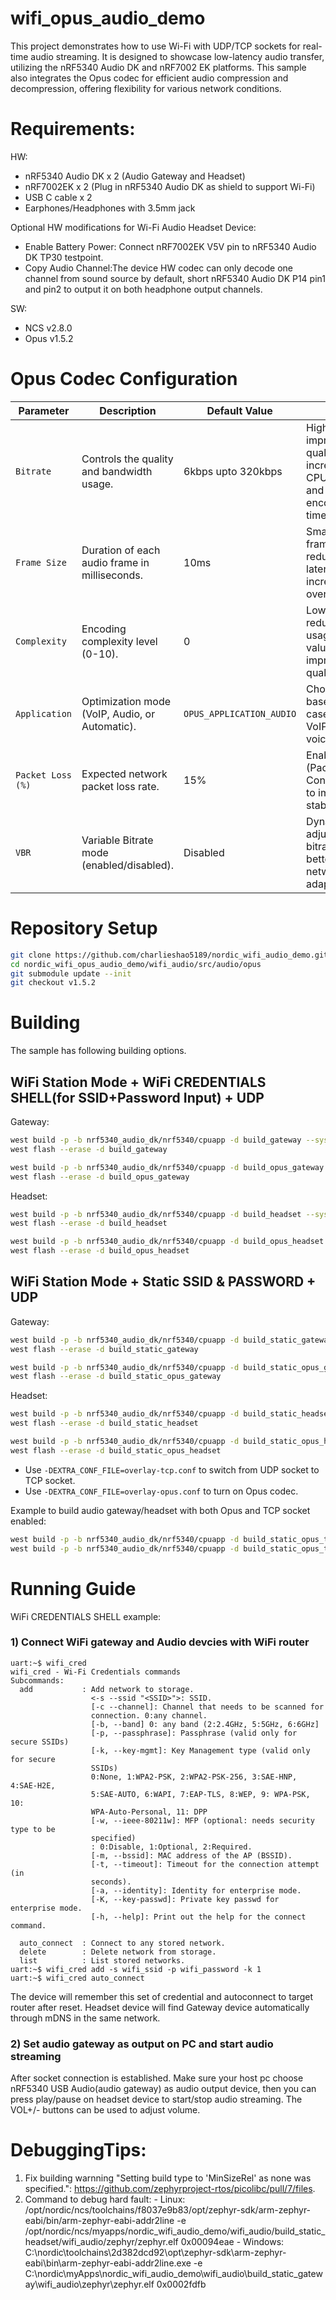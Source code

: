 # wifi_opus_audio_demo

This project demonstrates how to use Wi-Fi with UDP/TCP sockets for real-time audio streaming. It is designed to showcase low-latency audio transfer, utilizing the nRF5340 Audio DK and nRF7002 EK platforms. This sample also integrates the Opus codec for efficient audio compression and decompression, offering flexibility for various network conditions.

# Requirements:

HW: 
- nRF5340 Audio DK x 2 (Audio Gateway and Headset)
- nRF7002EK x 2 (Plug in nRF5340 Audio DK as shield to support Wi-Fi)
- USB C cable x 2
- Earphones/Headphones with 3.5mm jack

Optional HW modifications for Wi-Fi Audio Headset Device:
- Enable Battery Power: Connect nRF7002EK V5V pin to nRF5340 Audio DK TP30 testpoint.
- Copy Audio Channel:The device HW codec can only decode one channel from sound source by default, short nRF5340 Audio DK P14 pin1 and pin2 to output it on both headphone output channels.

SW: 
- NCS v2.8.0
- Opus v1.5.2


# Opus Codec Configuration

| **Parameter**       | **Description**                                    | **Default Value**      | **Notes**                                                   |
|---------------------|----------------------------------------------------|-------------------------|------------------------------------------------------------|
| `Bitrate`           | Controls the quality and bandwidth usage.          | 6kbps upto 320kbps       | Higher bitrate improves quality but increases CPU usage and frame encoding time.    |
| `Frame Size`        | Duration of each audio frame in milliseconds.      | 10ms                     | Smaller frames reduce latency but increase overhead.        |
| `Complexity`        | Encoding complexity level (0-10).                  | 0                        | Lower values reduce CPU usage; higher values improve quality. |
| `Application`       | Optimization mode (VoIP, Audio, or Automatic).     | `OPUS_APPLICATION_AUDIO` | Choose based on use case (e.g., VoIP for voice).            |
| `Packet Loss (%)`   | Expected network packet loss rate.                 | 15%                      | Enables PLC (Packet Loss Concealment) to improve stability. |
| `VBR`               | Variable Bitrate mode (enabled/disabled).          | Disabled                 | Dynamically adjusts bitrate for better network adaptation.  |

# Repository Setup

```bash
git clone https://github.com/charlieshao5189/nordic_wifi_audio_demo.git
cd nordic_wifi_opus_audio_demo/wifi_audio/src/audio/opus      
git submodule update --init
git checkout v1.5.2
```

# Building
The sample has following building options.

## WiFi Station Mode + WiFi CREDENTIALS SHELL(for SSID+Password Input) + UDP 

Gateway:

```bash
west build -p -b nrf5340_audio_dk/nrf5340/cpuapp -d build_gateway --sysbuild -- -DSHIELD="nrf7002ek" -DEXTRA_CONF_FILE="overlay-audio-gateway.conf"
west flash --erase -d build_gateway

west build -p -b nrf5340_audio_dk/nrf5340/cpuapp -d build_opus_gateway --sysbuild -- -DSHIELD="nrf7002ek" -DEXTRA_CONF_FILE="overlay-opus.conf;overlay-audio-gateway.conf"
west flash --erase -d build_opus_gateway
```

Headset:

```bash
west build -p -b nrf5340_audio_dk/nrf5340/cpuapp -d build_headset --sysbuild -- -DSHIELD="nrf7002ek"  -DEXTRA_CONF_FILE="overlay-audio-headset.conf"
west flash --erase -d build_headset

west build -p -b nrf5340_audio_dk/nrf5340/cpuapp -d build_opus_headset --sysbuild -- -DSHIELD="nrf7002ek"  -DEXTRA_CONF_FILE="overlay-opus.conf;overlay-audio-headset.conf"
west flash --erase -d build_opus_headset
```

## WiFi Station Mode + Static SSID & PASSWORD + UDP
Gateway:

```bash
west build -p -b nrf5340_audio_dk/nrf5340/cpuapp -d build_static_gateway --sysbuild -- -DSHIELD="nrf7002ek"  -DEXTRA_CONF_FILE="overlay-wifi-sta-static.conf;overlay-audio-gateway.conf"
west flash --erase -d build_static_gateway

west build -p -b nrf5340_audio_dk/nrf5340/cpuapp -d build_static_opus_gateway --sysbuild -- -DSHIELD="nrf7002ek"  -DEXTRA_CONF_FILE="overlay-wifi-sta-static.conf;overlay-opus.conf;overlay-audio-gateway.conf"
west flash --erase -d build_static_opus_gateway
```
Headset:

```bash
west build -p -b nrf5340_audio_dk/nrf5340/cpuapp -d build_static_headset --sysbuild -- -DSHIELD="nrf7002ek"  -DEXTRA_CONF_FILE="overlay-wifi-sta-static.conf;overlay-audio-headset.conf"
west flash --erase -d build_static_headset

west build -p -b nrf5340_audio_dk/nrf5340/cpuapp -d build_static_opus_headset --sysbuild -- -DSHIELD="nrf7002ek"  -DEXTRA_CONF_FILE="overlay-wifi-sta-static.conf;overlay-audio-headset.conf;overlay-opus.conf"
west flash --erase -d build_static_opus_headset
```

- Use `-DEXTRA_CONF_FILE=overlay-tcp.conf` to switch from UDP socket to TCP socket.
- Use `-DEXTRA_CONF_FILE=overlay-opus.conf` to turn on Opus codec.

Example to build audio gateway/headset with both Opus and TCP socket enabled:
```bash
west build -p -b nrf5340_audio_dk/nrf5340/cpuapp -d build_static_opus_tcp_gateway --sysbuild -- -DSHIELD="nrf7002ek"  -DEXTRA_CONF_FILE="overlay-wifi-sta-static.conf;overlay-opus.conf;overlay-tcp.conf;overlay-audio-gateway.conf"
west build -p -b nrf5340_audio_dk/nrf5340/cpuapp -d build_static_opus_tcp_headset --sysbuild -- -DSHIELD="nrf7002ek"  -DEXTRA_CONF_FILE="overlay-wifi-sta-static.conf;overlay-audio-headset.conf;overlay-opus.conf;overlay-tcp.conf"
```

# Running Guide
WiFi CREDENTIALS SHELL example:

### 1) Connect WiFi gateway and Audio devcies with WiFi router

```
uart:~$ wifi_cred
wifi_cred - Wi-Fi Credentials commands
Subcommands:
  add           : Add network to storage.
                  <-s --ssid "<SSID>">: SSID.
                  [-c --channel]: Channel that needs to be scanned for
                  connection. 0:any channel.
                  [-b, --band] 0: any band (2:2.4GHz, 5:5GHz, 6:6GHz]
                  [-p, --passphrase]: Passphrase (valid only for secure SSIDs)
                  [-k, --key-mgmt]: Key Management type (valid only for secure
                  SSIDs)
                  0:None, 1:WPA2-PSK, 2:WPA2-PSK-256, 3:SAE-HNP, 4:SAE-H2E,
                  5:SAE-AUTO, 6:WAPI, 7:EAP-TLS, 8:WEP, 9: WPA-PSK, 10:
                  WPA-Auto-Personal, 11: DPP
                  [-w, --ieee-80211w]: MFP (optional: needs security type to be
                  specified)
                  : 0:Disable, 1:Optional, 2:Required.
                  [-m, --bssid]: MAC address of the AP (BSSID).
                  [-t, --timeout]: Timeout for the connection attempt (in
                  seconds).
                  [-a, --identity]: Identity for enterprise mode.
                  [-K, --key-passwd]: Private key passwd for enterprise mode.
                  [-h, --help]: Print out the help for the connect command.

  auto_connect  : Connect to any stored network.
  delete        : Delete network from storage.
  list          : List stored networks.
uart:~$ wifi_cred add -s wifi_ssid -p wifi_password -k 1
uart:~$ wifi_cred auto_connect
```
The device will remember this set of credential and autoconnect to target router after reset.
Headset device will find Gateway device automatically through mDNS in the same network.

### 2) Set audio gateway as output on PC and start audio streaming

After socket connection is established. Make sure your host pc choose nRF5340 USB Audio(audio gateway) as audio output device, then you can press play/pause on headset device to start/stop audio streaming. The VOL+/- buttons can be used to adjust volume.


# DebuggingTips:
1. Fix building warnning "Setting build type to 'MinSizeRel' as none was specified.": https://github.com/zephyrproject-rtos/picolibc/pull/7/files.
2. Command to debug hard fault:
        - Linux:  /opt/nordic/ncs/toolchains/f8037e9b83/opt/zephyr-sdk/arm-zephyr-eabi/bin/arm-zephyr-eabi-addr2line -e /opt/nordic/ncs/myapps/nordic_wifi_audio_demo/wifi_audio/build_static_headset/wifi_audio/zephyr/zephyr.elf 0x00094eae
        - Windows: C:\nordic\toolchains\2d382dcd92\opt\zephyr-sdk\arm-zephyr-eabi\bin\arm-zephyr-eabi-addr2line.exe -e C:\nordic\myApps\nordic_wifi_audio_demo\wifi_audio\build_static_gateway\wifi_audio\zephyr\zephyr.elf 0x0002fdfb
